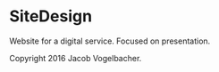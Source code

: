 # SiteDesign
Website for a digital service. Focused on presentation.

Copyright 2016 Jacob Vogelbacher.
